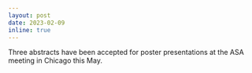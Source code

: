 ```yaml
---
layout: post
date: 2023-02-09
inline: true
---
```

Three abstracts have been accepted for poster presentations at the ASA meeting in Chicago this May.
